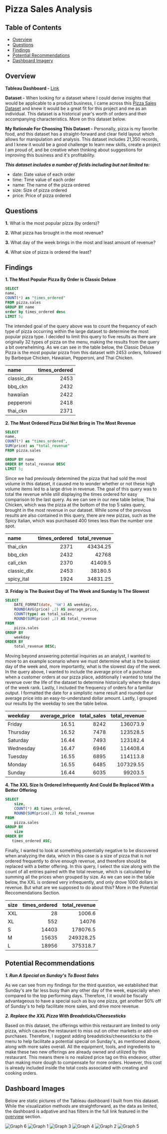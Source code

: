 # Pizza Sales Analysis

## Table of Contents
- [Overview](#overview)
- [Questions](#questions) 
- [Findings](#findings)
- [Potential Recommendations](#potential-recommendations)
- [Dashboard Imagery](#dashboard-images)

## Overview
**Tableau Dashboard -** [Link](https://public.tableau.com/views/PizzaSalesDashboard_17190327361970/PizzaSalesDashboard?:language=en-US&:sid=&:display_count=n&:origin=graph_share_link)

**Dataset -** When looking for a dataset where I could derive insights that would be applicable to a product business, I came across this [Pizza Sales Dataset](https://www.kaggle.com/datasets/mexwell/pizza-sales) and knew it would be a great fit for this project and me as an individual. This dataset is a historical year's worth of orders and their accompanying characteristics. More on this dataset below.

**My Rationale For Choosing This Dataset -** Personally, pizza is my favorite food, and this dataset has a straight-forward and clear field layout which allows for manipulation and analysis. This dataset includes 21,350 records, and I knew it would be a good challenge to learn new skills, create a project I am proud of, and be creative when thinking about suggestions for improving this business and it's profitability.

***This dataset includes a number of fields including but not limited to:***
- date: Date value of each order
- time: Time value of each order
- name: The name of the pizza ordered
- size: Size of pizza ordered
- price: Price of pizza ordered

## Questions
**1.** What is the most popular pizza (by orders)?

**2.** What pizza has brought in the most revenue?

**3.** What day of the week brings in the most and least amount of revenue?

**4.** What size of pizza is ordered the least?

## Findings
**1. The Most Popular Pizza By Order is Classic Deluxe**
``` SQL
SELECT 
name,
COUNT(*) as "times_ordered"
FROM pizza.sales
GROUP BY name
order by times_ordered desc
LIMIT 5;
```
The intended goal of the query above was to count the frequency of each type of pizza occurring within the large dataset to determine the most popular pizza type. I decided to limit this query to five results as there are originally 32 types of pizza on the menu, making the results from the query a bit overwhelming. As we can see in the table below, the Classic Deluxe Pizza is the most popular pizza from this dataset with 2453 orders, followed by Barbeque Chicken, Hawaiian, Pepperoni, and Thai Chicken.

| name         | times_ordered |
|:-------------|--------------:|
| classic_dlx	 | 2453          |
| bbq_ckn	     | 2432          | 
| hawaiian	   | 2422          |
| pepperoni	   | 2418          |
| thai_ckn	   | 2371          |

**2. The Most Ordered Pizza Did Not Bring in The Most Revenue**
``` SQL
SELECT 
name,
COUNT(*) as "times_ordered",
SUM(price) as "total_revenue"
FROM pizza.sales

GROUP BY name
ORDER BY total_revenue DESC
LIMIT 5;
```
Since we had previously determined the pizza that had sold the most volume in this dataset, it caused me to wonder whether or not these high volume items led to a large drive in revenue. The goal of this query was to total the revenue while still displaying the times ordered for easy comparison to the last query. As we can see in our new table below, Thai Chicken, which was the pizza at the bottom of the top 5 sales query, brought in the most revenue in our dataset. While some of the previous results are also contained in this query, there are new pizzas, such as the Spicy Italian, which was purchased 400 times less than the number one spot.

| name         | times_ordered |  total_revenue |     
|:-------------|--------------:|---------------:|
| thai_ckn	   | 2371          | 43434.25       |
| bbq_ckn	     | 2432          | 42768          |
| cali_ckn	   | 2370          | 41409.5        |
| classic_dlx  | 2453          | 38180.5        |
| spicy_ital	 | 1924          | 34831.25       |

**3. Friday is The Busiest Day of The Week and Sunday Is The Slowest**
``` SQL
SELECT 
    DATE_FORMAT(date, '%W') AS weekday,
    ROUND(AVG(price) ,2) AS average_price,
    COUNT(type) as total_sales,
	ROUND(SUM(price) ,2) AS total_revenue
FROM 
    pizza.sales
GROUP BY 
    weekday
ORDER BY 
    total_revenue DESC;
```
Moving beyond answering potential inquiries as an analyst, I wanted to move to an example scenario where we must determine what is the busiest day of the week and, more importantly, what is the slowest day of the week. In the query above, I wanted to include the average price of a purchase when a customer orders at our pizza place, additionally I wanted to total the revenue over the life of the dataset to determine historically where the days of the week rank. Lastly, I included the frequency of orders for a familiar output. I formatted the date for a simplistic name result and rounded our average price into an easy-to-understand dollar amount. Lastly, I grouped our results by the weekday to see the table below.

| weekday         | average_price |  total_sales | total_revenue |   
|:----------------|--------------:|-------------:|--------------:|
| Friday	        | 16.51         | 8242         | 136073.9      |
| Thursday	      | 16.52         | 7478         | 123528.5      |
| Saturday	      | 16.44         | 7493         | 123182.4      |
| Wednesday       | 16.47         | 6946         | 114408.4      |
| Tuesday	        | 16.55         | 6895         | 114113.8      |
| Monday          | 16.55         | 6485         | 107329.55     |
| Sunday	        | 16.44         | 6035         | 99203.5       |

**4. The XXL Size Is Ordered Infrequently And Could Be Replaced With a Better Offering**
``` SQL
SELECT 
    size,
    COUNT(*) AS times_ordered,
    ROUND(SUM(price),2) AS total_revenue
FROM 
    pizza.sales
GROUP BY 
    size
ORDER BY 
   times_ordered ASC;
```
Finally, I wanted to look at something potentially negative to be discovered when analyzing the data, which in this case is a size of pizza that is not ordered frequently to drive enough revenue, and therefore should be replaced with a better offering. In this query, I select the size along with the count of all entries paired with the total revenue, which is calculated by summing all the prices when grouped by size. As we can see in the table below, the XXL is ordered very infrequently, and only drove 1000 dollars in revenue. But what are we supposed to do about this? More in the Potential Reccomendations Section.

| size         | times_ordered | total_revenue |   
|:-------------|--------------:|--------------:|
| XXL	         | 28            | 1006.6        |
| XL	         | 552           | 14076         | 
| S	           | 14403         | 178076.5      | 
| M            | 15635         | 249328.25     |
| L            | 18956         | 375318.7      |


## Potential Recommendations

***1. Run A Special on Sunday's To Boost Sales***

  As we can see from my findings for the third question, we established that Sunday's are far less busy than any other day of the week, especially when compared to the top performing days. Therefore, I it would be fiscally advantageous to have a special such as buy one pizza, get another 50% off of Sunday's to help facilitate more sales, and drive more revenue.
  
***2. Replace the XXL Pizza With Breadsticks/Cheesesticks***

  Based on this dataset, the offerings within this restaurant are limited to only pizza, which causes the restaurant to miss out on other markets or add-on purchases. Therefore, I suggest adding breadsticks/cheesesticks to the menu to help facilitate a potential special on Sunday's, as mentioned above, along with more sales overall. All the equipment, tools, and ingredients to make these two new offerings are already owned and utilized by this restaurant. This means there is no realized price tag on this endeavor, other than making more dough to compensate for more orders. However, this cost is already included inside the total costs associated with creating and cooking orders.

## Dashboard Images
Below are static pictures of the Tableau dashboard I built from this dataset. While the visualization methods are straightforward, as the data as limited, the dashboard is adpative and has filters in the full link featured in the [overview](#overview) section. 

![Graph 6](assets/img/graph%206.JPG)
![Graph 1](assets/img/graph%201.JPG)
![Graph 3](assets/img/graph%202.JPG)
![Graph 4](assets/img/graph%203.JPG)
![Graph 2](assets/img/graph%204.JPG)
![Graph 5](assets/img/graph%205.JPG)
